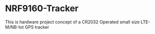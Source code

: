 # NRF9160-Tracker
This is hardware project concept of a CR2032 Operated small size LTE-M/NB-Iot GPS tracker
